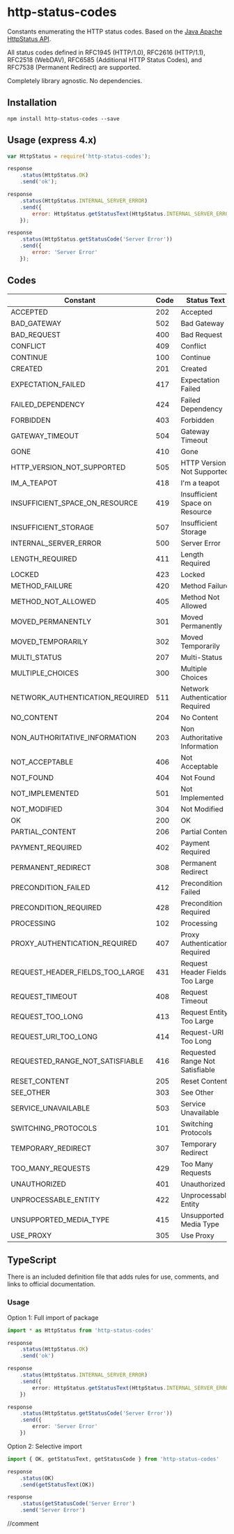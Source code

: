 # http-status-codes

Constants enumerating the HTTP status codes. Based on the [Java Apache HttpStatus API](http://hc.apache.org/httpclient-3.x/apidocs/org/apache/commons/httpclient/HttpStatus.html).

All status codes defined in RFC1945 (HTTP/1.0), RFC2616 (HTTP/1.1), RFC2518 (WebDAV), RFC6585 (Additional HTTP Status Codes), and RFC7538 (Permanent Redirect) are supported.

Completely library agnostic. No dependencies.

## Installation

```console
npm install http-status-codes --save
```

## Usage (express 4.x)

```javascript
var HttpStatus = require('http-status-codes');

response
	.status(HttpStatus.OK)
	.send('ok');

response
	.status(HttpStatus.INTERNAL_SERVER_ERROR)
	.send({
		error: HttpStatus.getStatusText(HttpStatus.INTERNAL_SERVER_ERROR)
	});

response
	.status(HttpStatus.getStatusCode('Server Error'))
	.send({
		error: 'Server Error'
	});
```

## Codes

Constant                            | Code  | Status Text
------------------------------------|-------|-----------------------------------
ACCEPTED                            | 202   | Accepted
BAD_GATEWAY                         | 502   | Bad Gateway
BAD_REQUEST                         | 400   | Bad Request
CONFLICT                            | 409   | Conflict
CONTINUE                            | 100   | Continue
CREATED                             | 201   | Created
EXPECTATION_FAILED                  | 417   | Expectation Failed
FAILED_DEPENDENCY                   | 424   | Failed Dependency
FORBIDDEN                           | 403   | Forbidden
GATEWAY_TIMEOUT                     | 504   | Gateway Timeout
GONE                                | 410   | Gone
HTTP_VERSION_NOT_SUPPORTED          | 505   | HTTP Version Not Supported
IM_A_TEAPOT                         | 418   | I'm a teapot
INSUFFICIENT_SPACE_ON_RESOURCE      | 419   | Insufficient Space on Resource
INSUFFICIENT_STORAGE                | 507   | Insufficient Storage
INTERNAL_SERVER_ERROR               | 500   | Server Error
LENGTH_REQUIRED                     | 411   | Length Required
LOCKED                              | 423   | Locked
METHOD_FAILURE                      | 420   | Method Failure
METHOD_NOT_ALLOWED                  | 405   | Method Not Allowed
MOVED_PERMANENTLY                   | 301   | Moved Permanently
MOVED_TEMPORARILY                   | 302   | Moved Temporarily
MULTI_STATUS                        | 207   | Multi-Status
MULTIPLE_CHOICES                    | 300   | Multiple Choices
NETWORK_AUTHENTICATION_REQUIRED     | 511   | Network Authentication Required
NO_CONTENT                          | 204   | No Content
NON_AUTHORITATIVE_INFORMATION       | 203   | Non Authoritative Information
NOT_ACCEPTABLE                      | 406   | Not Acceptable
NOT_FOUND                           | 404   | Not Found
NOT_IMPLEMENTED                     | 501   | Not Implemented
NOT_MODIFIED                        | 304   | Not Modified
OK                                  | 200   | OK
PARTIAL_CONTENT                     | 206   | Partial Content
PAYMENT_REQUIRED                    | 402   | Payment Required
PERMANENT_REDIRECT                  | 308   | Permanent Redirect
PRECONDITION_FAILED                 | 412   | Precondition Failed
PRECONDITION_REQUIRED               | 428   | Precondition Required
PROCESSING                          | 102   | Processing
PROXY_AUTHENTICATION_REQUIRED       | 407   | Proxy Authentication Required
REQUEST_HEADER_FIELDS_TOO_LARGE     | 431   | Request Header Fields Too Large
REQUEST_TIMEOUT                     | 408   | Request Timeout
REQUEST_TOO_LONG                    | 413   | Request Entity Too Large
REQUEST_URI_TOO_LONG                | 414   | Request-URI Too Long
REQUESTED_RANGE_NOT_SATISFIABLE     | 416   | Requested Range Not Satisfiable
RESET_CONTENT                       | 205   | Reset Content
SEE_OTHER                           | 303   | See Other
SERVICE_UNAVAILABLE                 | 503   | Service Unavailable
SWITCHING_PROTOCOLS                 | 101   | Switching Protocols
TEMPORARY_REDIRECT                  | 307   | Temporary Redirect
TOO_MANY_REQUESTS                   | 429   | Too Many Requests
UNAUTHORIZED                        | 401   | Unauthorized
UNPROCESSABLE_ENTITY                | 422   | Unprocessable Entity
UNSUPPORTED_MEDIA_TYPE              | 415   | Unsupported Media Type
USE_PROXY                           | 305   | Use Proxy

## TypeScript

There is an included definition file that adds rules for use, comments, and links to official documentation.

### Usage

Option 1: Full import of package

```typescript
import * as HttpStatus from 'http-status-codes'

response
	.status(HttpStatus.OK)
	.send('ok')

response
	.status(HttpStatus.INTERNAL_SERVER_ERROR)
	.send({
		error: HttpStatus.getStatusText(HttpStatus.INTERNAL_SERVER_ERROR)
	})

response
	.status(HttpStatus.getStatusCode('Server Error'))
	.send({
		error: 'Server Error'
	})
```

Option 2: Selective import

```typescript
import { OK, getStatusText, getStatusCode } from 'http-status-codes'

response
	.status(OK)
	.send(getStatusText(OK))

response
	.status(getStatusCode('Server Error')
	.send('Server Error')
```
//comment